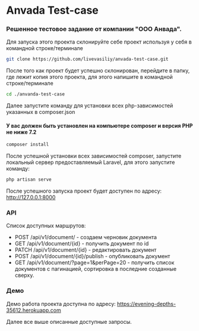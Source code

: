 # Anvada Test-case

### Решенное тестовое задание от компании "ООО Анвада".

Для запуска этого проекта склонируйте себе проект используя у себя в командной строке/терминале
```bash
git clone https://github.com/livevasiliy/anvada-test-case.git
```

После того как проект будет успешно склонирован, перейдите в папку, где лежит копия этого проекта, для этого напишите 
в командной строке/терминале 
```bash
cd ./anvanda-test-case
```
Далее запустите команду для установки всех php-зависимостей указанных в composer.json 

#### У вас должен быть установлен на компьютере composer и версия PHP не ниже 7.2
```bash
composer install
```

После успешной установки всех зависимостей composer, запустите локальный сервер предоставляемый Laravel, 
для этого запустите команду:
```bash
php artisan serve
``` 

После успешного запуска проект будет доступен по адресу: http://127.0.0.1:8000

### API
Список доступных маршрутов:
- POST /api/v1/document/ - создаем черновик документа
- GET /api/v1/document/{id} - получить документ по id
- PATCH /api/v1/document/{id} - редактировать документ
- POST /api/v1/document/{id}/publish - опубликовать документ
- GET /api/v1/document/?page=1&perPage=20 - получить список документов с
пагинацией, сортировка в последние созданные сверху. 

### Демо

Демо работа проекта доступна по адресу:
https://evening-depths-35612.herokuapp.com 

Далее все выше описанные доступные запросы.
